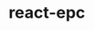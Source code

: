 # react-epc


<App>
  <VehicleIndex>
  <VehicleList>
  <VehicleSearch>
    <VehicleSearchResult>
  <CatalogList>
  <CatalogSearch>
    <CatalogSearchResult>
  <VehicleInformation>
    <MajorAttributes>
  <SectionParts>
  <PartSearch>
    <PartSearchResult>
</App>
